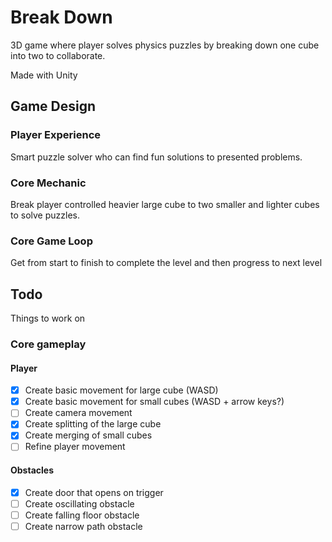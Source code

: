 # Break Down
3D game where player solves physics puzzles by breaking down one cube into two to collaborate.

Made with Unity

## Game Design
### Player Experience
Smart puzzle solver who can find fun solutions to presented problems.

### Core Mechanic
Break player controlled heavier large cube to two smaller and lighter cubes to solve puzzles.

### Core Game Loop
Get from start to finish to complete the level and then progress to next level


## Todo
Things to work on

### Core gameplay

#### Player
- [x] Create basic movement for large cube (WASD)
- [x] Create basic movement for small cubes (WASD + arrow keys?)
- [ ] Create camera movement
- [x] Create splitting of the large cube
- [x] Create merging of small cubes
- [ ] Refine player movement

#### Obstacles
- [x] Create door that opens on trigger
- [ ] Create oscillating obstacle
- [ ] Create falling floor obstacle
- [ ] Create narrow path obstacle